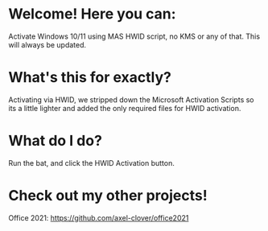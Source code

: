# Welcome! Here you can:
Activate Windows 10/11 using MAS HWID script, no KMS or any of that. This will always be updated.

# What's this for exactly? 
Activating via HWID, we stripped down the Microsoft Activation Scripts so its a little lighter and added the only required files for HWID activation.

# What do I do?
Run the bat, and click the HWID Activation button.

# Check out my other projects!
Office 2021: https://github.com/axel-clover/office2021
